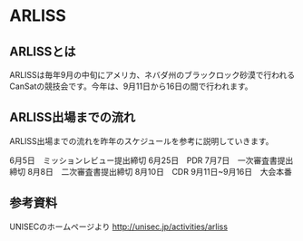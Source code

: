 # ARLISS
## ARLISSとは
ARLISSは毎年9月の中旬にアメリカ、ネバダ州のブラックロック砂漠で行われるCanSatの競技会です。今年は、9月11日から16日の間で行われます。
## ARLISS出場までの流れ
ARLISS出場までの流れを昨年のスケジュールを参考に説明していきます。

6月5日　ミッションレビュー提出締切
6月25日　PDR
7月7日　一次審査書提出締切
8月8日　二次審査書提出締切
8月10日　CDR
9月11日~9月16日　大会本番

## 参考資料
UNISECのホームページより
http://unisec.jp/activities/arliss

